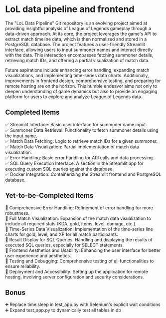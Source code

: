 # LoL data pipeline and frontend
The "LoL Data Pipeline" Git repository is an evolving project aimed at providing insightful analysis of League of Legends gameplay through a data-driven approach. At its core, the project leverages the game's API to extract match timeline data, which is then normalized and stored in a PostgreSQL database. The project features a user-friendly Streamlit interface, allowing users to input summoner names and interact directly with the data. This interaction encompasses fetching summoner details, retrieving match IDs, and offering a partial visualization of match data.

Future aspirations include enhancing error handling, expanding match visualizations, and implementing time-series data charts. Additionally, improvements in frontend design, comprehensive testing, and preparing for remote hosting are on the horizon. This humble endeavor aims not only to deepen understanding of game dynamics but also to provide an engaging platform for users to explore and analyze League of Legends data.

## Completed Items
✅ Streamlit Interface: Basic user interface for summoner name input.  
✅ Summoner Data Retrieval: Functionality to fetch summoner details using the input name.  
✅ Match Data Fetching: Logic to retrieve match IDs for a given summoner.  
✅ Match Data Visualization: Partial implementation of match data visualization.  
✅ Error Handling: Basic error handling for API calls and data processing.  
✅ SQL Query Execution Interface: A section in the Streamlit app for executing custom SQL queries against the database.  
✅ Docker Integration: Containerizing the Streamlit frontend and PostgreSQL database.  


## Yet-to-be-Completed Items
🔳 Comprehensive Error Handling: Refinement of error handling for more robustness.  
🔳 Full Match Visualization: Expansion of the match data visualization to include all required stats (KDA, gold, items, level, damage, etc.).  
🔳 Time-Series Data Visualization: Implementation of the time-series line charts for gold, level, and XP for all match participants.  
🔳 Result Display for SQL Queries: Handling and displaying the results of executed SQL queries, especially for SELECT statements.  
🔳 Frontend Aesthetics and Usability: Enhancing the user interface for better user experience and aesthetics.  
🔳 Testing and Debugging: Comprehensive testing of all functionalities to ensure reliability.  
🔳 Deployment and Accessibility: Setting up the application for remote hosting, involving server configuration and security considerations. 

## Bonus 
➕ Replace time.sleep in test_app.py with Selenium's explicit wait conditions  
➕ Expand test_app.py to dynamically test all tables in db

